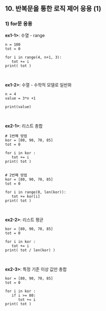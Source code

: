 ## 10. 반복문을 통한 로직 제어 응용 (1)
### 1) for문 응용
__ex1-1>__: 수열 - range   
```
n = 100
tot = 0

for i in range(4, n+1, 3):
   tot += i
print( tot )
```
<br>

__ex1-2>__: 수열 - 수학적 모델로 일반화   
```
n = 4
value = 3*n +1

print(value)
```

<br>

__ex2-1>__: 리스트 총합
```
# 1번째 방법
kor = [80, 90, 70, 85]
tot = 0

for i in kor :
   tot += i
print( tot )


# 2번째 방법
kor = [80, 90, 70, 85]
tot = 0

for i in range(0, len(kor)):
   tot += kor[i]
print( tot )
```
<br>

__ex2-2>__: 리스트 평균
```
kor = [80, 90, 70, 85]
tot = 0

for i in kor :
   tot += i
print( tot / len(kor) )
```
<br>

__ex2-3>__: 특정 기준 이상 값만 총합
```
kor = [80, 90, 70, 85]
tot = 0

for i in kor :
   if i >= 80:
      tot += i
print( tot )
```
